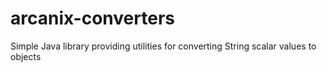 arcanix-converters
==================

Simple Java library providing utilities for converting String scalar values to objects